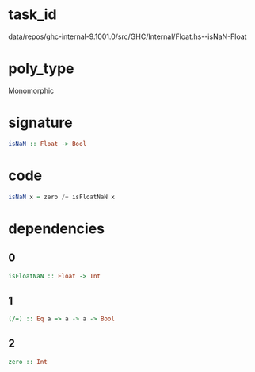 
# task_id
data/repos/ghc-internal-9.1001.0/src/GHC/Internal/Float.hs--isNaN-Float

# poly_type
Monomorphic

# signature
```haskell
isNaN :: Float -> Bool
```   

# code
```haskell
isNaN x = zero /= isFloatNaN x
```

# dependencies
## 0
```haskell
isFloatNaN :: Float -> Int
```
## 1
```haskell
(/=) :: Eq a => a -> a -> Bool
```
## 2
```haskell
zero :: Int
```